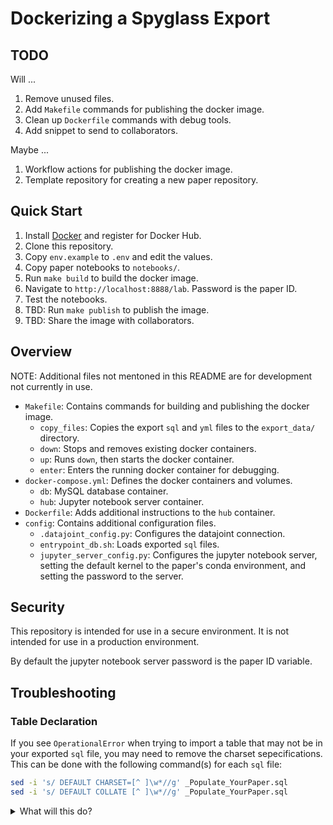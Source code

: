 # Dockerizing a Spyglass Export

## TODO

Will ...

1. Remove unused files.
1. Add `Makefile` commands for publishing the docker image.
1. Clean up `Dockerfile` commands with debug tools.
1. Add snippet to send to collaborators.

Maybe ...

1. Workflow actions for publishing the docker image.
1. Template repository for creating a new paper repository.

## Quick Start

1. Install [Docker](https://docs.docker.com/get-docker/) and register for
   Docker Hub.
1. Clone this repository.
1. Copy `env.example` to `.env` and edit the values.
1. Copy paper notebooks to `notebooks/`.
1. Run `make build` to build the docker image.
1. Navigate to `http://localhost:8888/lab`. Password is the paper ID.
1. Test the notebooks.
1. TBD: Run `make publish` to publish the image.
1. TBD: Share the image with collaborators.

## Overview

NOTE: Additional files not mentoned in this README are for development not
currently in use.

- `Makefile`: Contains commands for building and publishing the docker image.
  - `copy_files`: Copies the export `sql` and `yml` files to the
    `export_data/` directory.
  - `down`: Stops and removes existing docker containers.
  - `up`: Runs `down`, then starts the docker container.
  - `enter`: Enters the running docker container for debugging.
- `docker-compose.yml`: Defines the docker containers and volumes.
  - `db`: MySQL database container.
  - `hub`: Jupyter notebook server container.
- `Dockerfile`: Adds additional instructions to the `hub` container.
- `config`: Contains additional configuration files.
  - `.datajoint_config.py`: Configures the datajoint connection.
  - `entrypoint_db.sh`: Loads exported `sql` files.
  - `jupyter_server_config.py`: Configures the jupyter notebook server, setting
      the default kernel to the paper's conda environment, and setting the
      password to the server.

## Security

This repository is intended for use in a secure environment. It is not intended
for use in a production environment.

By default the jupyter notebook server password is the paper ID variable.

## Troubleshooting

### Table Declaration

If you see `OperationalError` when trying to import a table that may not be
in your exported `sql` file, you may need to remove the charset sepecifications.
This can be done with the following command(s) for each `sql` file:

```bash
sed -i 's/ DEFAULT CHARSET=[^ ]\w*//g' _Populate_YourPaper.sql
sed -i 's/ DEFAULT COLLATE [^ ]\w*//g' _Populate_YourPaper.sql
```

<details><summary>What will this do?</summary>

These `sed` commands remove encoding specifications from the `sql` file(s).

```sql
CREATE TABLE your_table (
    ...
) ENGINE=InnoDB DEFAULT CHARSET=latin1 COLLATE swedish_latin=ci COMMENT='X';
```

Will become:

```sql
CREATE TABLE your_table (
    ...
) ENGINE=InnoDB COMMENT='X';
```

The line with `ENGINE=InnoDB` should always end in `;`. It may or may not have
a `COMMENT` field.

</details>
